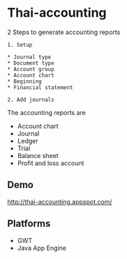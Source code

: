 # Thai-accounting

2 Steps to generate accounting reports

    1. Setup
    
    * Journal type
    * Document type
    * Account group
    * Account chart
    * Beginning
    * Financial statement
    
    2. Add journals
 
The accounting reports are
 
* Account chart
* Journal
* Ledger
* Trial
* Balance sheet
* Profit and loss account


## Demo

http://thai-accounting.appspot.com/

## Platforms

* GWT
* Java App Engine
